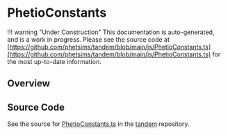 # PhetioConstants

!!! warning "Under Construction"
    This documentation is auto-generated, and is a work in progress. Please see the source code at
    [https://github.com/phetsims/tandem/blob/main/js/PhetioConstants.ts](https://github.com/phetsims/tandem/blob/main/js/PhetioConstants.ts) for the most up-to-date information.

## Overview





## Source Code

See the source for [PhetioConstants.ts](https://github.com/phetsims/tandem/blob/main/js/PhetioConstants.ts) in the [tandem](https://github.com/phetsims/tandem) repository.
